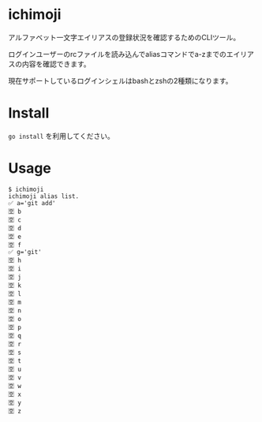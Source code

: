 # ichimoji

アルファベット一文字エイリアスの登録状況を確認するためのCLIツール。

ログインユーザーのrcファイルを読み込んでaliasコマンドでa-zまでのエイリアスの内容を確認できます。

現在サポートしているログインシェルはbashとzshの2種類になります。

# Install

`go install` を利用してください。

# Usage

```
$ ichimoji
ichimoji alias list.
✅ a='git add'
🈳 b
🈳 c
🈳 d
🈳 e
🈳 f
✅ g='git'
🈳 h
🈳 i
🈳 j
🈳 k
🈳 l
🈳 m
🈳 n
🈳 o
🈳 p
🈳 q
🈳 r
🈳 s
🈳 t
🈳 u
🈳 v
🈳 w
🈳 x
🈳 y
🈳 z
```